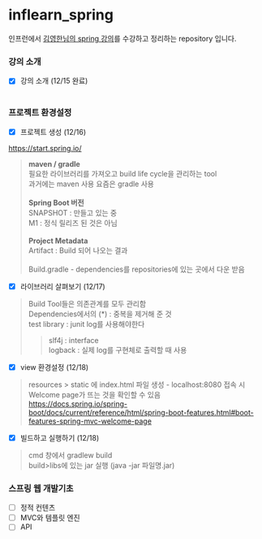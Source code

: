 # inflearn_spring
인프런에서 [김영한님의 spring 강의](https://www.inflearn.com/course/%EC%8A%A4%ED%94%84%EB%A7%81-%EC%9E%85%EB%AC%B8-%EC%8A%A4%ED%94%84%EB%A7%81%EB%B6%80%ED%8A%B8)를 수강하고 정리하는 repository 입니다.


### 강의 소개
- [x] 강의 소개 (12/15 완료)<br/><br/>

### 프로젝트 환경설정
- [x] 프로젝트 생성 (12/16)

https://start.spring.io/

> **maven / gradle**<br/>
필요한 라이브러리를 가져오고 build life cycle을 관리하는 tool<br/>
과거에는 maven 사용 요즘은 gradle 사용<br/><br/>
**Spring Boot 버전**<br/>
SNAPSHOT : 만들고 있는 중<br/>
M1 : 정식 릴리즈 된 것은 아님<br/><br/>
**Project Metadata**<br/>
Artifact : Build 되어 나오는 결과<br/><br/>
Build.gradle - dependencies를 repositories에 있는 곳에서 다운 받음



- [x] 라이브러리 살펴보기 (12/17)
> Build Tool들은 의존관계를 모두 관리함<br/>
Dependencies에서의 (*) : 중복을 제거해 준 것<br/>
test library : junit
log를 사용해야한다</br>
>> slf4j : interface</br>
logback : 실제 log를 구현체로 출력할 때 사용

- [x] view 환경설정 (12/18)
> resources > static 에 index.html 파일 생성 - localhost:8080 접속 시 Welcome page가 뜨는 것을 확인할 수 있음<br/>
https://docs.spring.io/spring-boot/docs/current/reference/html/spring-boot-features.html#boot-features-spring-mvc-welcome-page
- [x] 빌드하고 실행하기 (12/18)
> cmd 창에서 gradlew build<br/>
build>libs에 있는 jar 실행 (java -jar 파일명.jar)

### 스프링 웹 개발기초
- [ ] 정적 컨텐츠
- [ ] MVC와 템플릿 엔진
- [ ] API
